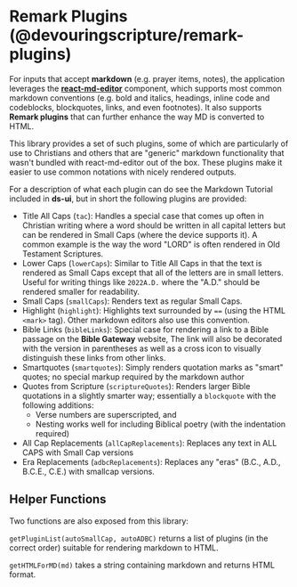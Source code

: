 # Remark Plugins (@devouringscripture/remark-plugins)

For inputs that accept **markdown** (e.g. prayer items, notes), the application leverages the [**react-md-editor**](https://github.com/uiwjs/react-md-editor) component, which supports most common markdown conventions (e.g. bold and italics, headings, inline code and codeblocks, blockquotes, links, and even footnotes). It also supports **Remark plugins** that can further enhance the way MD is converted to HTML.

This library provides a set of such plugins, some of which are particularly of use to Christians and others that are "generic" markdown functionality that wasn't bundled with react-md-editor out of the box. These plugins make it easier to use common notations with nicely rendered outputs.

For a description of what each plugin can do see the Markdown Tutorial included in **ds-ui**, but in short the following plugins are provided:

- Title All Caps (`tac`): Handles a special case that comes up often in Christian writing where a word should be written in all capital letters but can be rendered in Small Caps (where the device supports it). A common example is the way the word "LORD" is often rendered in Old Testament Scriptures.
- Lower Caps (`lowerCaps`): Similar to Title All Caps in that the text is rendered as Small Caps except that all of the letters are in small letters. Useful for writing things like `2022A.D.` where the "A.D." should be rendered smaller for readability.
- Small Caps (`smallCaps`): Renders text as regular Small Caps.
- Highlight (`highlight`): Highlights text surrounded by `==` (using the HTML `<mark>` tag). Other markdown editors also use this convention.
- Bible Links (`bibleLinks`): Special case for rendering a link to a Bible passage on the **Bible Gateway** website, The link will also be decorated with the version in parentheses as well as a cross icon to visually distinguish these links from other links.
- Smartquotes (`smartquotes`): Simply renders quotation marks as "smart" quotes; no special markup required by the markdown author
- Quotes from Scripture (`scriptureQuotes`): Renders larger Bible quotations in a slightly smarter way; essentially a `blockquote` with the following additions:
  - Verse numbers are superscripted, and
  - Nesting works well for including Biblical poetry (with the indentation required)
- All Cap Replacements (`allCapReplacements`): Replaces any text in ALL CAPS with Small Cap versions
- Era Replacements (`adbcReplacements`): Replaces any "eras" (B.C., A.D., B.C.E., C.E.) with smallcap versions.

## Helper Functions

Two functions are also exposed from this library:

`getPluginList(autoSmallCap, autoADBC)` returns a list of plugins (in the correct order) suitable for rendering markdown to HTML.

`getHTMLForMD(md)` takes a string containing markdown and returns HTML format.

